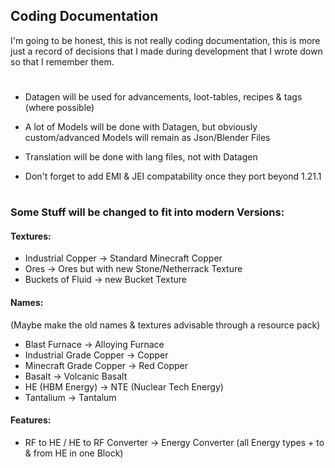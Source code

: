 ## Coding Documentation
I'm going to be honest, this is not really coding documentation, this is more just a record of decisions that I made during development that I wrote down so that I remember them.
#
- Datagen will be used for advancements, loot-tables, recipes & tags (where possible)
- A lot of Models will be done with Datagen, but obviously custom/advanced Models will remain as Json/Blender Files
- Translation will be done with lang files, not with Datagen

- Don't forget to add EMI & JEI compatability once they port beyond 1.21.1
#
### Some Stuff will be changed to fit into modern Versions:
#### Textures:
- Industrial Copper -> Standard Minecraft Copper
- Ores -> Ores but with new Stone/Netherrack Texture
- Buckets of Fluid -> new Bucket Texture
#### Names:
(Maybe make the old names & textures advisable through a resource pack)
- Blast Furnace -> Alloying Furnace
- Industrial Grade Copper -> Copper
- Minecraft Grade Copper -> Red Copper
- Basalt -> Volcanic Basalt
- HE (HBM Energy) -> NTE (Nuclear Tech Energy)
- Tantalium -> Tantalum
#### Features:
- RF to HE / HE to RF Converter -> Energy Converter (all Energy types  + to & from HE in one Block)
